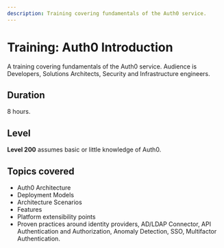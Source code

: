 ```yaml
---
description: Training covering fundamentals of the Auth0 service.
---
```


# Training: Auth0 Introduction

A training covering fundamentals of the Auth0 service. Audience is Developers, Solutions Architects, Security and Infrastructure engineers.

## Duration

8 hours. 


## Level

**Level 200** assumes basic or little knowledge of Auth0.

## Topics covered

* Auth0 Architecture
* Deployment Models
* Architecture Scenarios
* Features 
* Platform extensibility points
* Proven practices around identity providers, AD/LDAP Connector, API Authentication and Authorization, Anomaly Detection, SSO, Multifactor Authentication.
